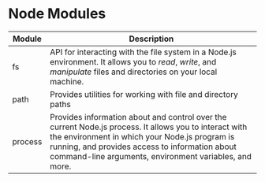 # Node Modules

| Module    | Description |
| --------- | ----------- |
| fs        | API for interacting with the file system in a Node.js environment. It allows you to *read*, *write*, and *manipulate* files and directories on your local machine.        |
| path | Provides utilities for working with file and directory paths        |
|process| Provides information about and control over the current Node.js process. It allows you to interact with the environment in which your Node.js program is running, and provides access to information about command-line arguments, environment variables, and more.